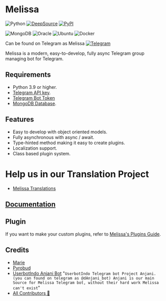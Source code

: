 # Melissa

![Python](https://img.shields.io/badge/python-3670A0?style=for-the-badge&logo=python&logoColor=ffdd54)
[![DeepSource](https://deepsource.io/gh/famhawiteinfosysReal/Melissa.svg/?label=active+issues)](https://deepsource.io/gh/famhawiteinfosysReal/Melissa/?ref=repository-badge)
[![PyPI](https://img.shields.io/pypi/v/Melissa.svg)](https://pypi.org/project/Melissa/)

![MongoDB](https://img.shields.io/badge/MongoDB-%234ea94b.svg?style=for-the-badge&logo=mongodb&logoColor=white)
![Oracle](https://img.shields.io/badge/Oracle-F80000?style=for-the-badge&logo=oracle&logoColor=white)
![Ubuntu](https://img.shields.io/badge/Ubuntu-E95420?style=for-the-badge&logo=ubuntu&logoColor=white)
![Docker](https://img.shields.io/badge/docker-%230db7ed.svg?style=for-the-badge&logo=docker&logoColor=white)


Can be found on Telegram as Melissa
<a href="https://t.me/dMelissaBot">![Telegram](https://img.shields.io/badge/Telegram-2CA5E0?style=for-the-badge&logo=telegram&logoColor=white)</a>

Melissa is a modern, easy-to-develop, fully async Telegram group managing bot for Telegram.

## Requirements

-   Python 3.9 or higher.
-   [Telegram API key](https://docs.pyrogram.org/intro/setup#api-keys).
-   [Telegram Bot Token](https://t.me/botfather)
-   [MongoDB Database](https://cloud.mongodb.com/).

## Features

-   Easy to develop with object oriented models.
-   Fully asynchronous with async / await.
-   Type-hinted method making it easy to create plugins.
-   Localization support.
-   Class based plugin system.

  # Help us in our Translation Project
  - <a href="https://poeditor.com/projects/view?id=647917"> Melissa Translations</a>

## [Documentation](https://famhawiteinfosysreals.gitbook.io/telegram-bot-project/)


## Plugin

If you want to make your custom plugins, refer to [Melissa's Plugins Guide](https://famhawiteinfosysReal.com/Melissa/docs/plugin/creating-your-own-plugin).

## Credits

-   [Marie](https://github.com/PaulSonOfLars/tgbot)
-   [Pyrobud](https://github.com/kdrag0n/pyrobud)
-   [UserbotIndo Anjani Bot](https://github.com/userbotindo/Anjaani)
 "`UserbotIndo Telegram bot Project Anjani. (you can found on telegram as @dAnjani_bot) Anjani is our main Source for Melissa Telegram bot, without their hard work Melissa can't exist`"
-   [All Contributors 👥](https://github.com/famhawiteinfosysReal/Melissa/graphs/contributors)
